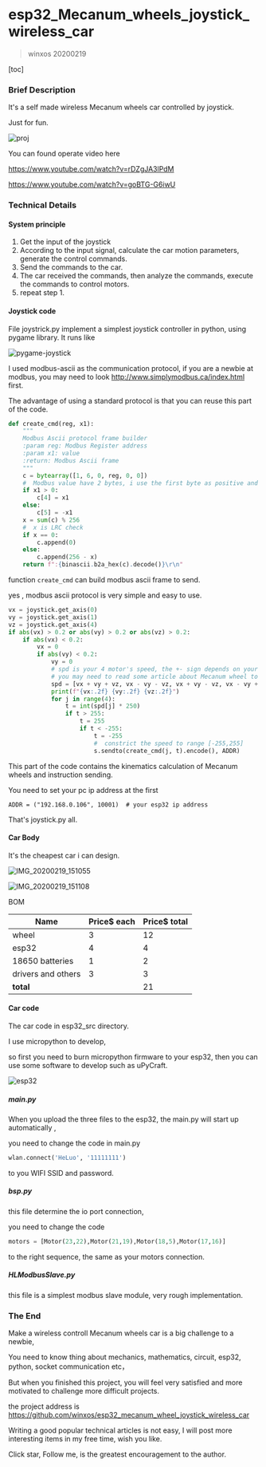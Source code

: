 # esp32_Mecanum_wheels_joystick_wireless_car
> winxos 20200219

[toc]

### Brief Description

It's a self made wireless Mecanum wheels car controlled by joystick.

Just for fun.

![proj]( https://raw.githubusercontent.com/winxos/esp32_mecanum_wheel_joystick_wireless_car/master/images/proj.PNG )

You can found operate video here

 https://www.youtube.com/watch?v=rDZgJA3lPdM 

 https://www.youtube.com/watch?v=goBTG-G6iwU 

### Technical Details

#### System principle

1. Get the input of the joystick
2. According to the input signal, calculate the car motion parameters, generate the control commands.
3. Send the commands to the car.
4. The car received the commands, then analyze the commands, execute the commands to control motors.
5. repeat step 1.

#### Joystick code

File joystrick.py implement a simplest joystick controller in python, using pygame library.  It runs like

![pygame-joystick]( https://raw.githubusercontent.com/winxos/esp32_mecanum_wheel_joystick_wireless_car/master/images/pygame-joystick.PNG )

I used modbus-ascii as the communication protocol, if you are a newbie at modbus,  you may need to look  http://www.simplymodbus.ca/index.html  first.

The advantage of using a standard protocol  is that you can reuse this part of the code.

```python
def create_cmd(reg, x1):
    """
    Modbus Ascii protocol frame builder
    :param reg: Modbus Register address
    :param x1: value
    :return: Modbus Ascii frame
    """
    c = bytearray([1, 6, 0, reg, 0, 0])
    #  Modbus value have 2 bytes, i use the first byte as positive and the second byte as negative
    if x1 > 0:
        c[4] = x1
    else:
        c[5] = -x1
    x = sum(c) % 256
    #  x is LRC check
    if x == 0:
        c.append(0)
    else:
        c.append(256 - x)
    return f":{binascii.b2a_hex(c).decode()}\r\n"
```

function `create_cmd` can build modbus ascii frame to send.

yes , modbus ascii protocol is very simple and easy to use.

```python
vx = joystick.get_axis(0)
vy = joystick.get_axis(1)
vz = joystick.get_axis(4)
if abs(vx) > 0.2 or abs(vy) > 0.2 or abs(vz) > 0.2:
    if abs(vx) < 0.2:
        vx = 0
        if abs(vy) < 0.2:
            vy = 0
            # spd is your 4 motor's speed, the +- sign depends on your wheel install type and motor direct,
            # you may need to read some article about Mecanum wheel to handler it.
            spd = [vx + vy + vz, vx - vy - vz, vx + vy - vz, vx - vy + vz]
            print(f"{vx:.2f} {vy:.2f} {vz:.2f}")
            for j in range(4):
                t = int(spd[j] * 250)
                if t > 255:
                    t = 255
                    if t < -255:
                        t = -255
                        #  constrict the speed to range [-255,255]
                        s.sendto(create_cmd(j, t).encode(), ADDR)
```

This part of the code contains the kinematics calculation of Mecanum wheels and instruction sending.

You need to set your pc ip address at the first

```ADDR = ("192.168.0.106", 10001)  # your esp32 ip address```

That's joystick.py all.

#### Car Body

It's the cheapest car i can design.

![IMG_20200219_151055]( https://raw.githubusercontent.com/winxos/esp32_mecanum_wheel_joystick_wireless_car/master/images/IMG_20200219_151055.jpg )

![IMG_20200219_151108]( https://raw.githubusercontent.com/winxos/esp32_mecanum_wheel_joystick_wireless_car/master/images/IMG_20200219_151108.jpg )

BOM

| Name | Price\$ each | Price\$ total |
| ------- | ---------- | ---------- |
| wheel              | 3            |12|
| esp32              | 4            |4|
| 18650 batteries    | 1            |2|
| drivers and others | 3            |3|
| **total**          |              |21|

#### Car code

The car code in esp32_src directory.

I use micropython to develop,

so first you need to burn micropython firmware to your esp32, then you can use some software to develop such as uPyCraft.

![esp32]( https://raw.githubusercontent.com/winxos/esp32_mecanum_wheel_joystick_wireless_car/master/images/esp32.PNG )

##### main.py

When you upload the three files to the esp32, the main.py will start up automatically , 

you need to change the code in main.py

```python
wlan.connect('HeLuo', '11111111')
```

to you WIFI SSID and password.

##### bsp.py

this file determine the io port connection,

you need to change the code

```python
motors = [Motor(23,22),Motor(21,19),Motor(18,5),Motor(17,16)]
```

to the right sequence,  the same as your motors connection.

##### HLModbusSlave.py

this file is a simplest modbus slave module, very rough implementation.

### The End

Make a wireless controll Mecanum wheels car is a big challenge to a newbie,

You need to know thing about mechanics, mathematics, circuit, esp32, python, socket communication etc，

But when you finished this project, you will feel very satisfied and more motivated to challenge more difficult projects.

the project address is  https://github.com/winxos/esp32_mecanum_wheel_joystick_wireless_car 

Writing a good popular technical articles is not easy, I will post more interesting items in my free time, wish you like.

Click star,  Follow me,  is the greatest encouragement to the author.






